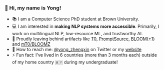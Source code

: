 ### 👋  Hi, my name is Yong!

- 📚 I am a Computer Science PhD student at Brown University. 
- 💻 I am interested in **making NLP systems more accessible**. Primarily, I work on multilingual NLP, low-resource ML, and trustworthy AI.
- 🤖 Proudly leaving behind artifacts like [T0](https://arxiv.org/abs/2110.08207), [PromptSource](https://arxiv.org/abs/2202.01279), [BLOOM](https://arxiv.org/abs/2211.05100)([+1](https://arxiv.org/abs/2212.09535)) and [mT0/BLOOMZ](https://arxiv.org/abs/2211.01786)
- 🔗 How to reach me: [@yong_zhengxin](https://twitter.com/yong_zhengxin) on Twitter or my [website](http://yongzx.github.io/)
- ⚡ Fun fact: I've lived in 6 countries (more than 3 months each) outside of my home country 🇲🇾 during my undergraduate!
